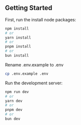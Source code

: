## Getting Started

First, run the install node packages:

```bash
npm install
# or
yarn install
# or
pnpm install
# or
bun install
```
Rename .env.example to .env
```bash 
cp .env.example .env 
```
Run the development server:

```bash
npm run dev
# or
yarn dev
# or
pnpm dev
# or
bun dev
```